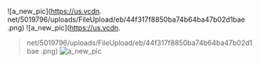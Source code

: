 ![a_new_pic](https://us.vcdn.
net/5019796/uploads/FileUpload/eb/44f317f8850ba74b64ba47b02d1bae
.png)
![a_new_pic](https://us.vcdn.
> net/5019796/uploads/FileUpload/eb/44f317f8850ba74b64ba47b02d1bae
> .png)
![a_new_pic](https://us.vcdn.net/5019796/uploads/FileUpload/eb/44f317f8850ba74b64ba47b02d1bae.png)
